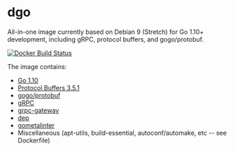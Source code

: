 # dgo

All-in-one image currently based on Debian 9 (Stretch) for Go 1.10+ development, including
gRPC, protocol buffers, and gogo/protobuf.

[![Docker Build Status](https://img.shields.io/docker/build/subfuzion/dgo.svg)](subfuzion/dgo)

The image contains:

* [Go 1.10](https://tip.golang.org/doc/go1.10)
* [Protocol Buffers 3.5.1](https://github.com/google/protobuf/releases/tag/v3.5.1)
* [gogo/protobuf](https://github.com/gogo/protobuf)
* [gRPC](https://github.com/grpc/grpc-go)
* [grpc-gateway](https://github.com/grpc-ecosystem/grpc-gateway/)
* [dep](https://github.com/golang/dep)
* [gometalinter](https://github.com/alecthomas/gometalinter)
* Miscellaneous (apt-utils, build-essential, autoconf/automake, etc -- see Dockerfile)

